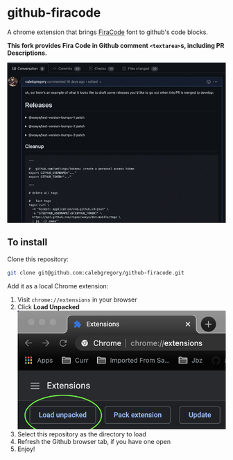 # github-firacode

A chrome extension that brings [FiraCode](https://github.com/tonsky/FiraCode) font to github's code blocks.

__This fork provides Fira Code in Github comment `<textarea>`s, including PR Descriptions.__

![PR Description Demo](./images/pr-description-demo.gif)

## To install

Clone this repository:

```sh
git clone git@github.com:calebgregory/github-firacode.git
```

Add it as a local Chrome extension:

1. Visit `chrome://extensions` in your browser
2. Click **Load Unpacked**
![Load Unpacked](./images/chrome-extensions-load-unpacked.png)
3. Select this repository as the directory to load
4. Refresh the Github browser tab, if you have one open
5. Enjoy!
